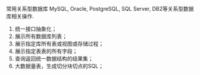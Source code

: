 常用关系型数据库
MySQL, Oracle, PostgreSQL, SQL Server, DB2等关系型数据库相关操作.
1. 统一接口抽象化；
2. 展示所有数据库列表；
3. 展示指定库所有表或视图或存储过程；
5. 展示指定表表的所有字段；
6. 查询返回统一数据结构的结果集；
7. 大数据量表，生成切分块切点的SQL；
